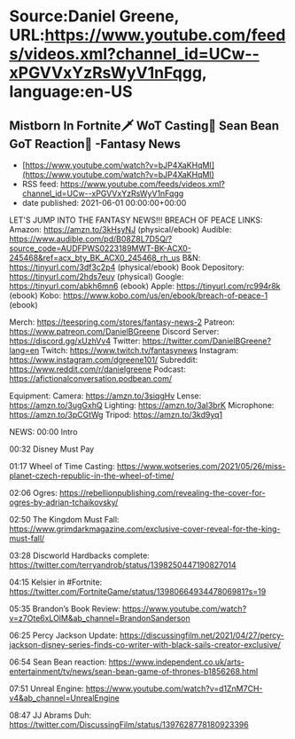 # Source:Daniel Greene, URL:https://www.youtube.com/feeds/videos.xml?channel_id=UCw--xPGVVxYzRsWyV1nFqgg, language:en-US

## Mistborn In Fortnite🗡️ WoT Casting💃 Sean Bean GoT Reaction🤦 -Fantasy News
 - [https://www.youtube.com/watch?v=bJP4XaKHqMI](https://www.youtube.com/watch?v=bJP4XaKHqMI)
 - RSS feed: https://www.youtube.com/feeds/videos.xml?channel_id=UCw--xPGVVxYzRsWyV1nFqgg
 - date published: 2021-06-01 00:00:00+00:00

LET'S JUMP INTO THE FANTASY NEWS!!! 
BREACH OF PEACE LINKS: 
Amazon: https://amzn.to/3kHsyNJ (physical/ebook)
Audible: https://www.audible.com/pd/B08Z8L7D5Q/?source_code=AUDFPWS0223189MWT-BK-ACX0-245468&ref=acx_bty_BK_ACX0_245468_rh_us
B&N: https://tinyurl.com/3df3c2p4 (physical/ebook)
Book Depository: https://tinyurl.com/2hds7euy (physical)
Google: https://tinyurl.com/abkh6mn6 (ebook)
Apple: https://tinyurl.com/rc994r8k (ebook)
Kobo: https://www.kobo.com/us/en/ebook/breach-of-peace-1 (ebook)

Merch: https://teespring.com/stores/fantasy-news-2
Patreon: https://www.patreon.com/DanielBGreene
Discord Server: https://discord.gg/xUzhVv4
Twitter: https://twitter.com/DanielBGreene?lang=en
Twitch: https://www.twitch.tv/fantasynews
Instagram: https://www.instagram.com/dgreene101/
Subreddit: https://www.reddit.com/r/danielgreene 
Podcast: https://afictionalconversation.podbean.com/

Equipment: 
Camera: https://amzn.to/3siqgHv 
Lense: https://amzn.to/3ugGxhQ 
Lighting: https://amzn.to/3aI3brK 
Microphone: https://amzn.to/3pCGtWg 
Tripod: https://amzn.to/3kd9yq1 

NEWS: 
00:00 Intro 

00:32 Disney Must Pay 

01:17 Wheel of Time Casting: https://www.wotseries.com/2021/05/26/miss-planet-czech-republic-in-the-wheel-of-time/ 

02:06 Ogres: https://rebellionpublishing.com/revealing-the-cover-for-ogres-by-adrian-tchaikovsky/ 

02:50 The Kingdom Must Fall: https://www.grimdarkmagazine.com/exclusive-cover-reveal-for-the-king-must-fall/ 

03:28 Discworld Hardbacks  complete: https://twitter.com/terryandrob/status/1398250447190827014 

04:15 Kelsier in #Fortnite: https://twitter.com/FortniteGame/status/1398066493447806981?s=19  

05:35 Brandon’s Book Review: https://www.youtube.com/watch?v=z7Ote6xLOlM&ab_channel=BrandonSanderson  

06:25 Percy Jackson Update: https://discussingfilm.net/2021/04/27/percy-jackson-disney-series-finds-co-writer-with-black-sails-creator-exclusive/ 

06:54 Sean Bean reaction: https://www.independent.co.uk/arts-entertainment/tv/news/sean-bean-game-of-thrones-b1856268.html 

07:51 Unreal Engine: https://www.youtube.com/watch?v=d1ZnM7CH-v4&ab_channel=UnrealEngine 

08:47 JJ Abrams Duh: https://twitter.com/DiscussingFilm/status/1397628778180923396

